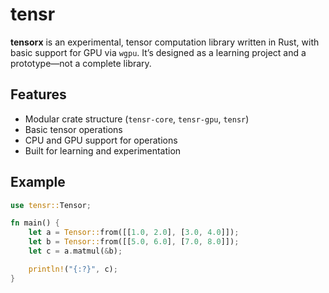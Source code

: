 # tensr

**tensorx** is an experimental, tensor computation library written in Rust, with basic support for GPU via `wgpu`. It’s designed as a learning project and a prototype—not a complete library.

## Features

- Modular crate structure (`tensr-core`, `tensr-gpu`, `tensr`)
- Basic tensor operations
- CPU and GPU support for operations
- Built for learning and experimentation

## Example

```rust
use tensr::Tensor;

fn main() {
    let a = Tensor::from([[1.0, 2.0], [3.0, 4.0]]);
    let b = Tensor::from([[5.0, 6.0], [7.0, 8.0]]);
    let c = a.matmul(&b);

    println!("{:?}", c);
}
